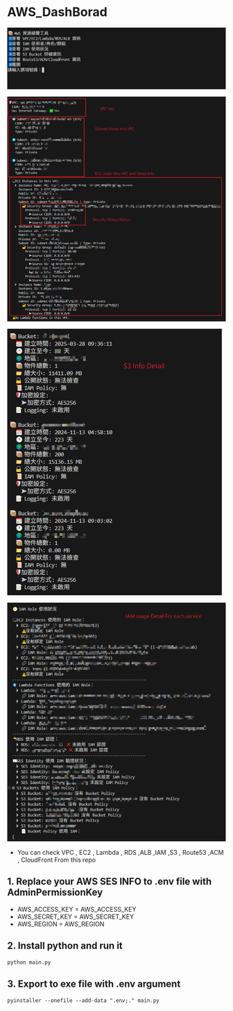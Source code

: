 # AWS_DashBorad

![Alt Text](README/Menu.png)

![Alt Text](README/Info1.png)

![Alt Text](README/Info2.png)

![Alt Text](README/Info3.png)

- You can check VPC , EC2 , Lambda , RDS ,ALB ,IAM ,S3 , Route53 ,ACM , CloudFront
  From this repo

## 1. Replace your AWS SES INFO to .env file with AdminPermissionKey

- AWS_ACCESS_KEY = AWS_ACCESS_KEY
- AWS_SECRET_KEY = AWS_SECRET_KEY
- AWS_REGION = AWS_REGION

## 2. Install python and run it

```
python main.py
```

## 3. Export to exe file with .env argument

```
pyinstaller --onefile --add-data ".env;." main.py
```
